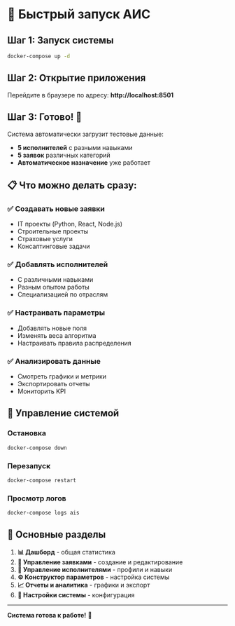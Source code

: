 # 🚀 Быстрый запуск АИС

## Шаг 1: Запуск системы
```bash
docker-compose up -d
```

## Шаг 2: Открытие приложения
Перейдите в браузере по адресу: **http://localhost:8501**

## Шаг 3: Готово! 🎉

Система автоматически загрузит тестовые данные:
- **5 исполнителей** с разными навыками
- **5 заявок** различных категорий
- **Автоматическое назначение** уже работает

## 📋 Что можно делать сразу:

### ✅ Создавать новые заявки
- IT проекты (Python, React, Node.js)
- Строительные проекты
- Страховые услуги
- Консалтинговые задачи

### ✅ Добавлять исполнителей
- С различными навыками
- Разным опытом работы
- Специализацией по отраслям

### ✅ Настраивать параметры
- Добавлять новые поля
- Изменять веса алгоритма
- Настраивать правила распределения

### ✅ Анализировать данные
- Смотреть графики и метрики
- Экспортировать отчеты
- Мониторить KPI

## 🔧 Управление системой

### Остановка
```bash
docker-compose down
```

### Перезапуск
```bash
docker-compose restart
```

### Просмотр логов
```bash
docker-compose logs ais
```

## 🎯 Основные разделы

1. **📊 Дашборд** - общая статистика
2. **📝 Управление заявками** - создание и редактирование
3. **👥 Управление исполнителями** - профили и навыки
4. **⚙️ Конструктор параметров** - настройка системы
5. **📈 Отчеты и аналитика** - графики и экспорт
6. **🔧 Настройки системы** - конфигурация

---

**Система готова к работе!** 🚀
